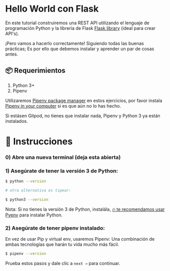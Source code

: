 # Hello World con Flask 

En este tutorial construiremos una REST API utilizando el lenguaje de programación Python y la librería de Flask [Flask library](https://flask.palletsprojects.com/en/1.1.x/) (ideal para crear API's).

¡Pero vamos a hacerlo correctamente! Siguiendo todas las buenas prácticas; Es por ello que debemos instalar y aprender un par de cosas antes.

## 📦 Requerimientos

1. Python 3+
2. Pipenv

Utilizaremos [Pipenv package manager](https://pipenv-fork.readthedocs.io/en/latest/) en estos ejercicios, por favor instala [Pipenv in your computer](https://github.com/pypa/pipenv#installation) si es que aún no lo has hecho.

Si estásen Gitpod, no tienes que instalar nada, Pipenv y Python 3 ya están instalados.

# 📝 Instrucciones

### 0) Abre una nueva terminal (deja esta abierta)

### 1) Asegúrate de tener la versión 3 de Python:

```bash
$ python --version

# otra alternativa es tipear:

$ python3 --version
```

Nota: Si no tienes la versión 3 de Python, instalála,  [🔥 te recomendamos usar Pyenv](https://github.com/pyenv/pyenv) para instalar Python.

### 2) Asegúrate de tener pipenv instalado:

En vez de usar Pip y virtual env, usaremos Pipenv: Una combinación de ambas tecnologías que harán tu vida mucho más fácil.

```bash
$ pipenv --version
```

Prueba estos pasos y dale clic a  `next →` para continuar.
